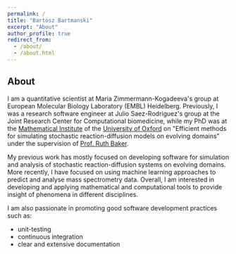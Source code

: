 ```yaml
---
permalink: /
title: "Bartosz Bartmanski"
excerpt: "About"
author_profile: true
redirect_from:
  - /about/
  - /about.html
---
```


## About

I am a quantitative scientist at Maria Zimmermann-Kogadeeva's group at European
Molecular Biology Laboratory (EMBL) Heidelberg. Previously, I was a research
software engineer at Julio Saez-Rodriguez's group at the Joint Research Center
for Computational biomedicine, while my PhD was at the [Mathematical
Institute](https://www.maths.ox.ac.uk/) of the [University of
Oxford](https://www.ox.ac.uk/) on "Efficient methods for simulating stochastic
reaction-diffusion models on evolving domains" under the supervision of [Prof.
Ruth Baker](https://www.maths.ox.ac.uk/people/ruth.baker).

My previous work has mostly focused on developing software for simulation and
analysis of stochastic reaction-diffusion systems on evolving domains. More
recently, I have focused on using machine learning approaches to predict and
analyse mass spectrometry data. Overall, I am interested in developing and
applying mathematical and computational tools to provide insight of phenomena
in different disciplines.

I am also passionate in promoting good software development practices such as:
* unit-testing
* continuous integration
* clear and extensive documentation

